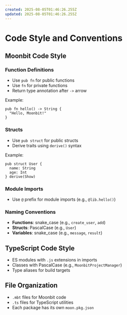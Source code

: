 ```yaml
---
created: 2025-08-05T01:46:26.255Z
updated: 2025-08-05T01:46:26.255Z
---
```


# Code Style and Conventions

## Moonbit Code Style

### Function Definitions
- Use `pub fn` for public functions
- Use `fn` for private functions
- Return type annotation after `->` arrow

Example:
```moonbit
pub fn hello() -> String {
  "Hello, Moonbit!"
}
```

### Structs
- Use `pub struct` for public structs
- Derive traits using `derive()` syntax

Example:
```moonbit
pub struct User {
  name: String
  age: Int
} derive(Show)
```

### Module Imports
- Use `@` prefix for module imports (e.g., `@lib.hello()`)

### Naming Conventions
- **Functions**: snake_case (e.g., `create_user`, `add`)
- **Structs**: PascalCase (e.g., `User`)
- **Variables**: snake_case (e.g., `message`, `result`)

## TypeScript Code Style
- ES modules with `.js` extensions in imports
- Classes with PascalCase (e.g., `MoonbitProjectManager`)
- Type aliases for build targets

## File Organization
- `.mbt` files for Moonbit code
- `.ts` files for TypeScript utilities
- Each package has its own `moon.pkg.json`